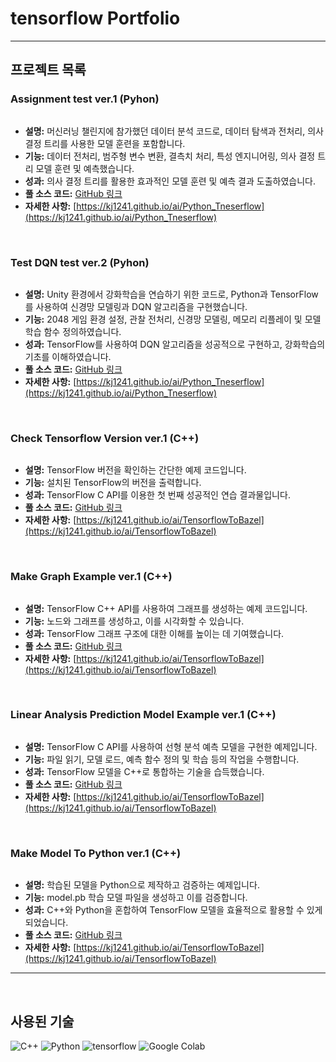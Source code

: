 # tensorflow Portfolio

> 

---

## 프로젝트 목록

### Assignment test ver.1 (Pyhon)

<img src=""> 

- **설명:** 머신러닝 챌린지에 참가했던 데이터 분석 코드로, 데이터 탐색과 전처리, 의사 결정 트리를 사용한 모델 훈련을 포함합니다.
- **기능:** 데이터 전처리, 범주형 변수 변환, 결측치 처리, 특성 엔지니어링, 의사 결정 트리 모델 훈련 및 예측했습니다.
- **성과:** 의사 결정 트리를 활용한 효과적인 모델 훈련 및 예측 결과 도출하였습니다.
- **풀 소스 코드:** [GitHub 링크](https://github.com/kj1241/AI_Portfolio/blob/main/Tenserflow_Practice/Pyhon_Practice/Reinforcement_learning.ipynb)
- **자세한 사항:** [https://kj1241.github.io/ai/Python_Tneserflow](https://kj1241.github.io/ai/Python_Tneserflow)

   
<br>
   
### Test DQN test ver.2 (Pyhon)

<img src=""> 

- **설명:** Unity 환경에서 강화학습을 연습하기 위한 코드로, Python과 TensorFlow를 사용하여 신경망 모델링과 DQN 알고리즘을 구현했습니다.
- **기능:** 2048 게임 환경 설정, 관찰 전처리, 신경망 모델링, 메모리 리플레이 및 모델 학습 함수 정의하였습니다.
- **성과:** TensorFlow를 사용하여 DQN 알고리즘을 성공적으로 구현하고, 강화학습의 기초를 이해하였습니다.
- **풀 소스 코드:** [GitHub 링크](https://github.com/kj1241/AI_Portfolio/blob/main/Tenserflow_Practice/Pyhon_Practice/test_DQN.ipynb)
- **자세한 사항:** [https://kj1241.github.io/ai/Python_Tneserflow](https://kj1241.github.io/ai/Python_Tneserflow)

<br>
   
### Check Tensorflow Version ver.1 (C++)

<img src=""> 

- **설명:** TensorFlow 버전을 확인하는 간단한 예제 코드입니다.
- **기능:** 설치된 TensorFlow의 버전을 출력합니다.
- **성과:** TensorFlow C API를 이용한 첫 번째 성공적인 연습 결과물입니다.
- **풀 소스 코드:** [GitHub 링크]()
- **자세한 사항:** [https://kj1241.github.io/ai/TensorflowToBazel](https://kj1241.github.io/ai/TensorflowToBazel)

<br>
   
### Make Graph Example ver.1 (C++)

<img src=""> 

- **설명:** TensorFlow C++ API를 사용하여 그래프를 생성하는 예제 코드입니다.
- **기능:** 노드와 그래프를 생성하고, 이를 시각화할 수 있습니다.
- **성과:** TensorFlow 그래프 구조에 대한 이해를 높이는 데 기여했습니다.
- **풀 소스 코드:** [GitHub 링크]()
- **자세한 사항:** [https://kj1241.github.io/ai/TensorflowToBazel](https://kj1241.github.io/ai/TensorflowToBazel)

<br>
   
### Linear Analysis Prediction Model Example ver.1 (C++)

<img src=""> 

- **설명:** TensorFlow C API를 사용하여 선형 분석 예측 모델을 구현한 예제입니다.
- **기능:** 파일 읽기, 모델 로드, 예측 함수 정의 및 학습 등의 작업을 수행합니다.
- **성과:** TensorFlow 모델을 C++로 통합하는 기술을 습득했습니다.
- **풀 소스 코드:** [GitHub 링크]()
- **자세한 사항:** [https://kj1241.github.io/ai/TensorflowToBazel](https://kj1241.github.io/ai/TensorflowToBazel)

<br>
   
### Make Model To Python ver.1 (C++)

<img src=""> 

- **설명:** 학습된 모델을 Python으로 제작하고 검증하는 예제입니다.
- **기능:** model.pb 학습 모델 파일을 생성하고 이를 검증합니다.
- **성과:** C++와 Python을 혼합하여 TensorFlow 모델을 효율적으로 활용할 수 있게 되었습니다.
- **풀 소스 코드:** [GitHub 링크]()
- **자세한 사항:** [https://kj1241.github.io/ai/TensorflowToBazel](https://kj1241.github.io/ai/TensorflowToBazel)


---
   
<br>
   
## 사용된 기술

![C++](https://img.shields.io/badge/-C%2B%2B11-%2300599C?style=flat&logo=c%2B%2B)
![Python](https://img.shields.io/badge/-Python%203.7-%233776AB?style=flat&logo=python)
![tensorflow](https://img.shields.io/badge/-tensorflow%202.4.1-%23FF6F00?logo=tensorflow)
![Google Colab](https://img.shields.io/badge/-Google%20colab%20-%23F9AB00?logo=Google%20colab)

